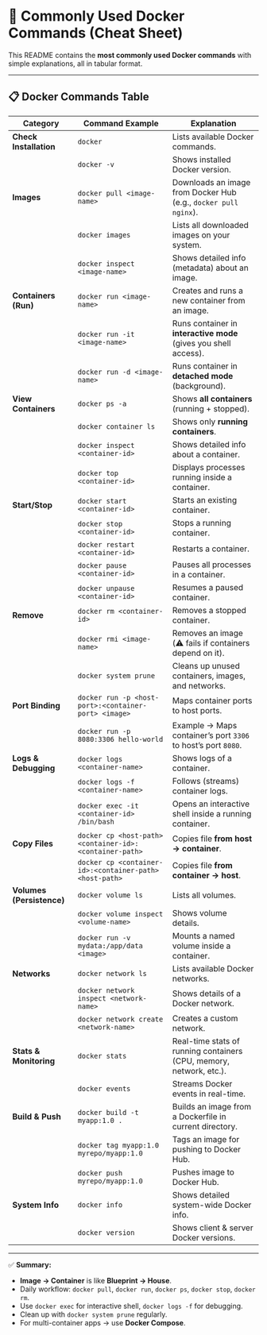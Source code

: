 # 🐳 Commonly Used Docker Commands (Cheat Sheet)

This README contains the **most commonly used Docker commands** with simple explanations, all in tabular format.

---

## 📋 Docker Commands Table

| Category                | Command Example                                         | Explanation                                                                 |
|--------------------------|---------------------------------------------------------|-----------------------------------------------------------------------------|
| **Check Installation**   | `docker`                                               | Lists available Docker commands.                                            |
|                          | `docker -v`                                            | Shows installed Docker version.                                             |
| **Images**               | `docker pull <image-name>`                             | Downloads an image from Docker Hub (e.g., `docker pull nginx`).             |
|                          | `docker images`                                        | Lists all downloaded images on your system.                                 |
|                          | `docker inspect <image-name>`                          | Shows detailed info (metadata) about an image.                              |
| **Containers (Run)**     | `docker run <image-name>`                              | Creates and runs a new container from an image.                             |
|                          | `docker run -it <image-name>`                          | Runs container in **interactive mode** (gives you shell access).            |
|                          | `docker run -d <image-name>`                           | Runs container in **detached mode** (background).                           |
| **View Containers**      | `docker ps -a`                                         | Shows **all containers** (running + stopped).                               |
|                          | `docker container ls`                                  | Shows only **running containers**.                                          |
|                          | `docker inspect <container-id>`                        | Shows detailed info about a container.                                      |
|                          | `docker top <container-id>`                            | Displays processes running inside a container.                              |
| **Start/Stop**           | `docker start <container-id>`                          | Starts an existing container.                                               |
|                          | `docker stop <container-id>`                           | Stops a running container.                                                  |
|                          | `docker restart <container-id>`                        | Restarts a container.                                                       |
|                          | `docker pause <container-id>`                          | Pauses all processes in a container.                                        |
|                          | `docker unpause <container-id>`                        | Resumes a paused container.                                                 |
| **Remove**               | `docker rm <container-id>`                             | Removes a stopped container.                                                |
|                          | `docker rmi <image-name>`                              | Removes an image (⚠️ fails if containers depend on it).                      |
|                          | `docker system prune`                                  | Cleans up unused containers, images, and networks.                          |
| **Port Binding**         | `docker run -p <host-port>:<container-port> <image>`   | Maps container ports to host ports.                                         |
|                          | `docker run -p 8080:3306 hello-world`                  | Example → Maps container’s port `3306` to host’s port `8080`.               |
| **Logs & Debugging**     | `docker logs <container-name>`                         | Shows logs of a container.                                                  |
|                          | `docker logs -f <container-name>`                      | Follows (streams) container logs.                                           |
|                          | `docker exec -it <container-id> /bin/bash`             | Opens an interactive shell inside a running container.                      |
| **Copy Files**           | `docker cp <host-path> <container-id>:<container-path>`| Copies file **from host → container**.                                      |
|                          | `docker cp <container-id>:<container-path> <host-path>`| Copies file **from container → host**.                                      |
| **Volumes (Persistence)**| `docker volume ls`                                     | Lists all volumes.                                                          |
|                          | `docker volume inspect <volume-name>`                  | Shows volume details.                                                       |
|                          | `docker run -v mydata:/app/data <image>`               | Mounts a named volume inside a container.                                   |
| **Networks**             | `docker network ls`                                    | Lists available Docker networks.                                            |
|                          | `docker network inspect <network-name>`                | Shows details of a Docker network.                                          |
|                          | `docker network create <network-name>`                 | Creates a custom network.                                                   |
| **Stats & Monitoring**   | `docker stats`                                         | Real-time stats of running containers (CPU, memory, network, etc.).         |
|                          | `docker events`                                        | Streams Docker events in real-time.                                         |
| **Build & Push**         | `docker build -t myapp:1.0 .`                          | Builds an image from a Dockerfile in current directory.                      |
|                          | `docker tag myapp:1.0 myrepo/myapp:1.0`                | Tags an image for pushing to Docker Hub.                                    |
|                          | `docker push myrepo/myapp:1.0`                         | Pushes image to Docker Hub.                                                 |
| **System Info**          | `docker info`                                          | Shows detailed system-wide Docker info.                                     |
|                          | `docker version`                                       | Shows client & server Docker versions.                                      |

---

✅ **Summary:**  
- **Image → Container** is like **Blueprint → House**.  
- Daily workflow: `docker pull`, `docker run`, `docker ps`, `docker stop`, `docker rm`.  
- Use `docker exec` for interactive shell, `docker logs -f` for debugging.  
- Clean up with `docker system prune` regularly.  
- For multi-container apps → use **Docker Compose**.  

